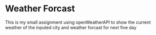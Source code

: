 # Weather Forcast
 This is my small assignment using openWeatherAPI to show the current weather of the inputed city and weather forcast for next five day
